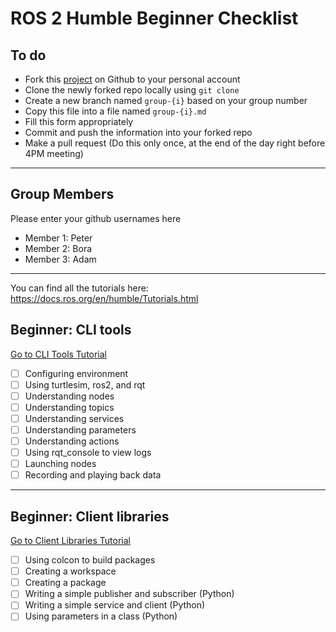 # ROS 2 Humble Beginner Checklist


## To do
- Fork this [project](https://github.com/ariarobotics/robotic-autonomy) on Github to your personal account
- Clone the newly forked repo locally using `git clone`
- Create a new branch named `group-{i}` based on your group number
- Copy this file into a file named `group-{i}.md` 
- Fill this form appropriately
- Commit and push the information into your forked repo
- Make a pull request (Do this only once, at the end of the day right before 4PM meeting)

---

## Group Members  
Please enter your github usernames here
- Member 1: Peter  
- Member 2: Bora 
- Member 3: Adam 

---
You can find all the tutorials here: https://docs.ros.org/en/humble/Tutorials.html

## Beginner: CLI tools  
[Go to CLI Tools Tutorial](https://docs.ros.org/en/humble/Tutorials/Beginner-CLI-Tools.html)

- [ ] Configuring environment  
- [ ] Using turtlesim, ros2, and rqt  
- [ ] Understanding nodes  
- [ ] Understanding topics  
- [ ] Understanding services  
- [ ] Understanding parameters  
- [ ] Understanding actions  
- [ ] Using rqt_console to view logs  
- [ ] Launching nodes  
- [ ] Recording and playing back data  

---

## Beginner: Client libraries  
[Go to Client Libraries Tutorial](https://docs.ros.org/en/humble/Tutorials/Beginner-Client-Libraries.html)

- [ ] Using colcon to build packages  
- [ ] Creating a workspace  
- [ ] Creating a package  
- [ ] Writing a simple publisher and subscriber (Python)  
- [ ] Writing a simple service and client (Python)  
- [ ] Using parameters in a class (Python)
